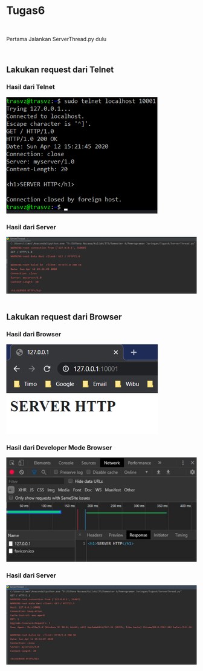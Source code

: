 # Tugas6
<br/>

<p>Pertama Jalankan ServerThread.py dulu</p>
<br>
<h2>Lakukan request dari Telnet</h2>
<h3>Hasil dari Telnet</h3>
<img src="img/Telnet.png">
<h3>Hasil dari Server</h3>
<img src="img/Server-Telnet.png">
<br><br>

<h2>Lakukan request dari Browser</h2>
<h3>Hasil dari Browser</h3>
<img src="img/Browser.png">
<h3>Hasil dari Developer Mode Browser</h3>
<img src="img/Browser2.png">
<h3>Hasil dari Server</h3>
<img src="img/Server-Browser.jpg">
<br><br>
